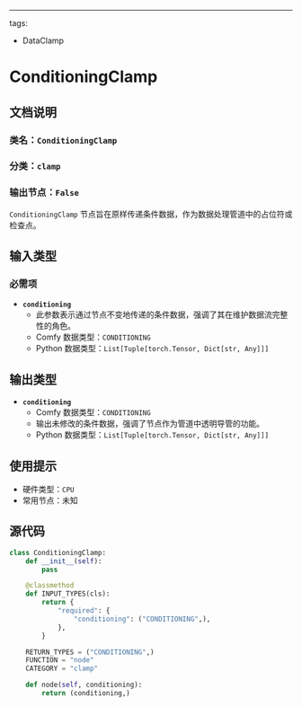 ---
tags:
- DataClamp

# ConditioningClamp
## 文档说明
### 类名：`ConditioningClamp`
### 分类：`clamp`
### 输出节点：`False`

`ConditioningClamp` 节点旨在原样传递条件数据，作为数据处理管道中的占位符或检查点。
## 输入类型
### 必需项
- **`conditioning`**
    - 此参数表示通过节点不变地传递的条件数据，强调了其在维护数据流完整性的角色。
    - Comfy 数据类型：`CONDITIONING`
    - Python 数据类型：`List[Tuple[torch.Tensor, Dict[str, Any]]]`

## 输出类型
- **`conditioning`**
    - Comfy 数据类型：`CONDITIONING`
    - 输出未修改的条件数据，强调了节点作为管道中透明导管的功能。
    - Python 数据类型：`List[Tuple[torch.Tensor, Dict[str, Any]]]`

## 使用提示
- 硬件类型：`CPU`
- 常用节点：未知

## 源代码
```python
class ConditioningClamp:
    def __init__(self):
        pass

    @classmethod
    def INPUT_TYPES(cls):
        return {
            "required": {
                "conditioning": ("CONDITIONING",),
            },
        }

    RETURN_TYPES = ("CONDITIONING",)
    FUNCTION = "node"
    CATEGORY = "clamp"

    def node(self, conditioning):
        return (conditioning,)
```